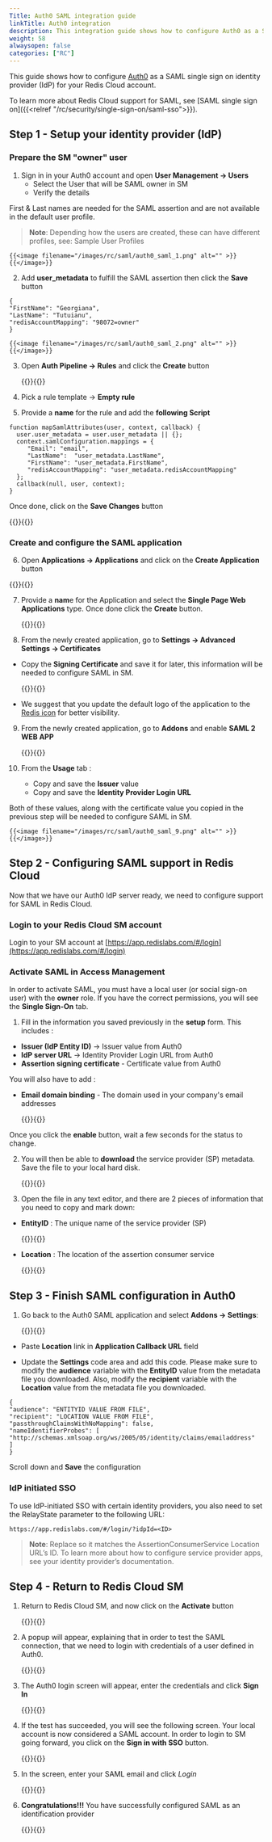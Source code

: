 ```yaml
---
Title: Auth0 SAML integration guide
linkTitle: Auth0 integration
description: This integration guide shows how to configure Auth0 as a SAML single sign on provider for your Redis Cloud account.
weight: 58
alwaysopen: false
categories: ["RC"]
---
```


This guide shows how to configure [Auth0](https://auth0.com/docs) as a SAML single sign on identity provider (IdP) for your Redis Cloud account.

To learn more about Redis Cloud support for SAML, see [SAML single sign on]({{<relref "/rc/security/single-sign-on/saml-sso">}}).

## Step 1 - Setup your identity provider (IdP)

### Prepare the SM "owner" user

1. Sign in in your Auth0 account and open **User Management → Users**
   * Select the User that will be SAML owner in SM
   * Verify the details

First & Last names are needed for the SAML assertion and are not available in the default user profile. 

> **Note**: Depending how the users are created, these can have different profiles, see: Sample User Profiles

    {{<image filename="/images/rc/saml/auth0_saml_1.png" alt="" >}}{{</image>}}

2. Add **user_metadata** to fulfill the SAML assertion then click the **Save** button

```
{
"FirstName": "Georgiana",
"LastName": "Tutuianu",
"redisAccountMapping": "98072=owner"
}
```

    {{<image filename="/images/rc/saml/auth0_saml_2.png" alt="" >}}{{</image>}}

3. Open **Auth Pipeline → Rules** and click the **Create** button

    {{<image filename="/images/rc/saml/auth0_saml_3.png" alt="" >}}{{</image>}}

4. Pick a rule template → **Empty rule**

5. Provide a **name** for the rule and add the **following Script**

```
function mapSamlAttributes(user, context, callback) {
  user.user_metadata = user.user_metadata || {};
  context.samlConfiguration.mappings = {
     "Email": "email",
     "LastName":  "user_metadata.LastName",
     "FirstName": "user_metadata.FirstName",
     "redisAccountMapping": "user_metadata.redisAccountMapping"
  };
  callback(null, user, context);
}
```

Once done, click on the **Save Changes** button

{{<image filename="/images/rc/saml/auth0_saml_4.png" alt="" >}}{{</image>}}

### Create and configure the SAML application

6. Open **Applications → Applications** and click on the **Create Application** button

{{<image filename="/images/rc/saml/auth0_saml_5.png" alt="" >}}{{</image>}}

7. Provide a **nam**e for the Application and select the  **Single Page Web Applications** type. Once done click the **Create** button.

    {{<image filename="/images/rc/saml/auth0_saml_6.png" alt="" >}}{{</image>}}

8. From the newly created application, go to **Settings → Advanced Settings → Certificates**

* Copy the **Signing Certificate** and save it for later, this information will be needed to configure SAML in SM.

    {{<image filename="/images/rc/saml/auth0_saml_7.png" alt="" >}}{{</image>}}

* We suggest that you update the default logo of the application to the [Redis icon](https://saml-integration-logo.s3.amazonaws.com/redis-cube-red_white-rgb.png) for better visibility. 

9. From the newly created application, go to **Addons** and enable **SAML 2 WEB APP**

    {{<image filename="/images/rc/saml/auth0_saml_8.png" alt="" >}}{{</image>}}

10. From the **Usage** tab :

    * Copy and save the **Issuer** value 
    * Copy and save the **Identity Provider Login URL**
    
Both of these values, along with the certificate value you copied in the previous step will be needed to configure SAML in SM.

    {{<image filename="/images/rc/saml/auth0_saml_9.png" alt="" >}}{{</image>}}

## Step 2 - Configuring SAML support in Redis Cloud

Now that we have our Auth0 IdP server ready, we need to configure support for SAML in Redis Cloud.

### Login to your Redis Cloud SM account

Login to your SM account at [https://app.redislabs.com/#/login](https://app.redislabs.com/#/login)

### Activate SAML in Access Management

In order to activate SAML, you must have a local user (or social sign-on user) with the **owner** role. If you have the correct permissions, you will see the **Single Sign-On** tab.

1. Fill in the information you saved previously in the **setup** form. This includes :

* **Issuer (IdP Entity ID)** -> Issuer value from Auth0
* **IdP server URL** -> Identity Provider Login URL from Auth0
* **Assertion signing certificate** - Certificate value from Auth0

You will also have to add :

* **Email domain binding** - The domain used in your company's email addresses

    {{<image filename="/images/rc/saml/auth0_saml_11.png" alt="" >}}{{</image>}}

Once you click the **enable** button, wait a few seconds for the status to change.

2. You will then be able to **download** the service provider (SP) metadata. Save the file to your local hard disk.

    {{<image filename="/images/rc/saml/auth0_saml_15.png" alt="" >}}{{</image>}}

3. Open the file in any text editor, and there are 2 pieces of information that you need to copy and mark down:

* **EntityID** : The unique name of the service provider (SP)

    {{<image filename="/images/rc/saml/sm_saml_4.png" alt="" >}}{{</image>}}

* **Location** : The location of the assertion consumer service

    {{<image filename="/images/rc/saml/sm_saml_5.png" alt="" >}}{{</image>}}

## Step 3 - Finish SAML configuration in Auth0

1. Go back to the Auth0 SAML application and select **Addons -> Settings**:

    {{<image filename="/images/rc/saml/auth0_saml_10.png" alt="" >}}{{</image>}}

* Paste **Location** link in **Application Callback URL** field


* Update the **Settings** code area and add this code. Please make sure to modify the **audience** variable with the **EntityID** value from the metadata file you downloaded. Also, modify the **recipient** variable with the **Location** value from the metadata file you downloaded.

```
{
"audience": "ENTITYID VALUE FROM FILE",
"recipient": "LOCATION VALUE FROM FILE",
"passthroughClaimsWithNoMapping": false,
"nameIdentifierProbes": [
"http://schemas.xmlsoap.org/ws/2005/05/identity/claims/emailaddress"
]
}
```

Scroll down and **Save** the configuration


### IdP initiated SSO

To use IdP-initiated SSO with certain identity providers, you also need to set the RelayState parameter to the following URL:

`https://app.redislabs.com/#/login/?idpId=<ID>`

> **Note**: Replace <ID> so it matches the AssertionConsumerService Location URL’s ID.
To learn more about how to configure service provider apps, see your identity provider’s documentation.


## Step 4 - Return to Redis Cloud SM

1. Return to Redis Cloud SM, and now click on the **Activate** button

    {{<image filename="/images/rc/saml/sm_saml_8.png" alt="" >}}{{</image>}}

2. A popup will appear, explaining that in order to test the SAML connection, that we need to login with credentials of a user defined in Auth0.

    {{<image filename="/images/rc/saml/sm_saml_9.png" alt="" >}}{{</image>}}

3. The Auth0 login screen will appear, enter the credentials and click **Sign In**

    {{<image filename="/images/rc/saml/auth0_saml_12.png" alt="" >}}{{</image>}}

4. If the test has succeeded, you will see the following screen. Your local account is now considered a SAML account. In order to login to SM going forward, you click on the **Sign in with SSO** button.

    {{<image filename="/images/rc/saml/sm_saml_11.png" alt="" >}}{{</image>}}

5. In the screen, enter your SAML email and click *Login*

    {{<image filename="/images/rc/saml/auth0_saml_13.png" alt="" >}}{{</image>}}

6. **Congratulations!!!** You have successfully configured SAML as an identification provider

    {{<image filename="/images/rc/saml/auth0_saml_14.png" alt="" >}}{{</image>}}

